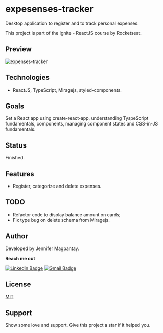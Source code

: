 # expesenses-tracker

Desktop application to register and to track personal expenses.

This project is part of the Ignite - ReactJS course by Rocketseat.
 
## Preview

![expenses-tracker](https://user-images.githubusercontent.com/56962997/153628545-9b5d4350-d31c-460d-aebc-3ba1e72228c1.gif)

## Technologies

- ReactJS, TypeScript, Miragejs, styled-components.

## Goals

Set a React app using create-react-app, understanding TyspeScript fundamentals, components, managing component states and CSS-in-JS fundamentals.

## Status

Finished.

## Features

- Register, categorize and delete expenses.

## TODO

- Refactor code to display balance amount on cards;
- Fix type bug on delete schema from Miragejs.

## Author

Developed by Jennifer Magpantay.

**Reach me out** 

[![Linkedin Badge](https://img.shields.io/badge/-Jennifer-blue?style=flat-square&logo=Linkedin&logoColor=white&link=https://www.linkedin.com/in/jennifermagpantay/)](https://www.linkedin.com/in/jennifermagpantay/) [![Gmail Badge](https://img.shields.io/badge/-jennifer.magpantay@gmail.com-c14438?style=flat-square&logo=Gmail&logoColor=white&link=mailto:jennifer.magpantay@gmail.com)](mailto:jennifer.magpantay@gmail.com)

## License

[MIT](https://choosealicense.com/licenses/mit/)

## Support

Show some love and support. Give this project a star if it helped you.

